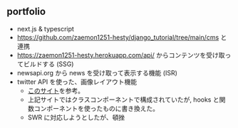 ## portfolio

- next.js & typescript
- https://github.com/zaemon1251-hesty/django_tutorial/tree/main/cms と連携
- https://zaemon1251-hesty.herokuapp.com/api/ からコンテンツを受け取ってビルドする (SSG)
- newsapi.org から news を受け取って表示する機能 (ISR)
- twitter API を使った、画像レイアウト機能
  - [このサイト](https://zenn.dev/hukurouo/books/iineum-hands-on)を参考。
  - 上記サイトではクラスコンポーネントで構成されていたが, hooks と関数コンポーネントを使ったものに書き換えた。
  - SWR に対応しようとしたが、頓挫
